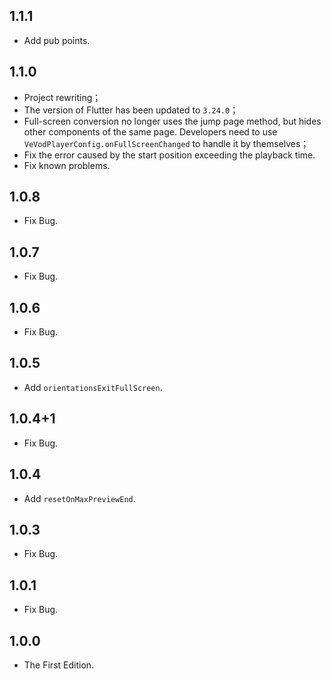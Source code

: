## 1.1.1

* Add pub points.

## 1.1.0

* Project rewriting；
* The version of Flutter has been updated to `3.24.0`；
* Full-screen conversion no longer uses the jump page method, but hides other components of the same page. Developers need to use `VeVodPlayerConfig.onFullScreenChanged` to handle it by themselves；
* Fix the error caused by the start position exceeding the playback time.
* Fix known problems.

## 1.0.8

* Fix Bug.

## 1.0.7

* Fix Bug.

## 1.0.6

* Fix Bug.

## 1.0.5

* Add `orientationsExitFullScreen`.

## 1.0.4+1

* Fix Bug.

## 1.0.4

* Add `resetOnMaxPreviewEnd`.

## 1.0.3

* Fix Bug.

## 1.0.1

* Fix Bug.

## 1.0.0

* The First Edition.
